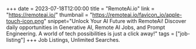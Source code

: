 +++
date = 2023-07-18T12:00:00
title = "RemoteAi.io"
link = "https://remoteai.io/"
thumbnail = "https://remoteai.io/favicon_io/apple-touch-icon.png"
snippet="Unlock Your AI Future with RemoteAi! Discover daily opportunities in Generative AI, Remote AI Jobs, and Prompt Engineering. A world of tech possibilities is just a click away!"
tags = ["job-listing"]
+++
Job Listings, Unlimited Searches.

